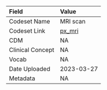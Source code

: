 |Field            |Value      |
|:----------------|:----------|
|Codeset Name     |MRI scan   |
|Codeset Link     |[px_mri](https://github.com/PEDSnet/Variable-Dictionary/blob/main/procedure/px_mri.csv)|
|CDM              |NA         |
|Clinical Concept |NA         |
|Vocab            |NA         |
|Date Uploaded    |2023-03-27 |
|Metadata         |NA         |
